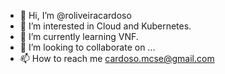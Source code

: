 - 👋 Hi, I’m @roliveiracardoso
- 👀 I’m interested in Cloud and Kubernetes.
- 🌱 I’m currently learning VNF.
- 💞️ I’m looking to collaborate on ...
- 📫 How to reach me cardoso.mcse@gmail.com

<!---
roliveiracardoso/roliveiracardoso is a ✨ special ✨ repository because its `README.md` (this file) appears on your GitHub profile.
You can click the Preview link to take a look at your changes.
--->
